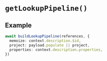 # `getLookupPipeline()`

## Example

```typescript
await buildLookupPipeline(references, {
  memoize: context.description.$id,
  project: payload.populate || project,
  properties: context.description.properties,
})
```
